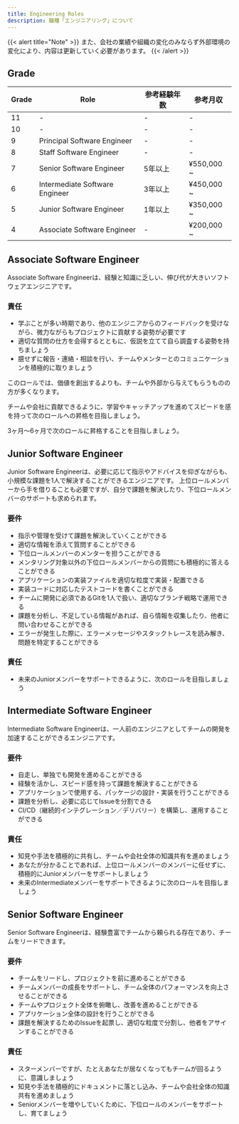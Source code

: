 ```yaml
---
title: Engineering Roles
description: 職種「エンジニアリング」について
---
```


{{< alert title="Note" >}}
また、会社の業績や組織の変化のみならず外部環境の変化により、内容は更新していく必要があります。
{{< /alert >}}

## Grade

| Grade | Role | 参考経験年数 | 参考月収 |
| --- | --- | --- | --- |
| 11 | - | - | - |
| 10 | - | - | - |
| 9 | Principal Software Engineer | - | - |
| 8 | Staff Software Engineer | - | - |
| 7 | Senior Software Engineer | 5年以上 | ¥550,000 ~ |
| 6 | Intermediate Software Engineer | 3年以上 | ¥450,000 ~ |
| 5 | Junior Software Engineer | 1年以上 | ¥350,000 ~ |
| 4 | Associate Software Engineer | - | ¥200,000 ~ |

## Associate Software Engineer

Associate Software Engineerは、経験と知識に乏しい、伸び代が大きいソフトウェアエンジニアです。

### 責任

- 学ぶことが多い時期であり、他のエンジニアからのフィードバックを受けながら、微力ながらもプロジェクトに貢献する姿勢が必要です
- 適切な質問の仕方を会得するとともに、仮説を立てて自ら調査する姿勢を持ちましょう
- 臆せずに報告・連絡・相談を行い、チームやメンターとのコミュニケーションを積極的に取りましょう

このロールでは、価値を創出するよりも、チームや外部から与えてもらうものの方が多くなります。

チームや会社に貢献できるように、学習やキャッチアップを進めてスピードを感を持って次のロールへの昇格を目指しましょう。

3ヶ月〜6ヶ月で次のロールに昇格することを目指しましょう。

## Junior Software Engineer

Junior Software Engineerは、必要に応じて指示やアドバイスを仰ぎながらも、小規模な課題を1人で解決することができるエンジニアです。
上位ロールメンバーから手を借りることも必要ですが、自分で課題を解決したり、下位ロールメンバーのサポートも求められます。

### 要件

- 指示や管理を受けて課題を解決していくことができる
- 適切な情報を添えて質問することができる
- 下位ロールメンバーのメンターを担うことができる
- メンタリング対象以外の下位ロールメンバーからの質問にも積極的に答えることができる
- アプリケーションの実装ファイルを適切な粒度で実装・配置できる
- 実装コードに対応したテストコードを書くことができる
- チームに開発に必須であるGitを1人で扱い、適切なブランチ戦略で運用できる
- 課題を分析し、不足している情報があれば、自ら情報を収集したり、他者に問い合わせることができる
- エラーが発生した際に、エラーメッセージやスタックトレースを読み解き、問題を特定することができる

### 責任

- 未来のJuniorメンバーをサポートできるように、次のロールを目指しましょう

## Intermediate Software Engineer

Intermediate Software Engineerは、一人前のエンジニアとしてチームの開発を加速することができるエンジニアです。

### 要件

- 自走し、単独でも開発を進めることができる
- 経験を活かし、スピード感を持って課題を解決することができる
- アプリケーションで使用する、パッケージの設計・実装を行うことができる
- 課題を分析し、必要に応じてIssueを分割できる
- CI/CD（継続的インテグレーション／デリバリー）を構築し、運用することができる

### 責任

- 知見や手法を積極的に共有し、チームや会社全体の知識共有を進めましょう
- あなたが分かることであれば、上位ロールメンバーのメンバーに任せずに、積極的にJuniorメンバーをサポートしましょう
- 未来のIntermediateメンバーをサポートできるように次のロールを目指しましょう

## Senior Software Engineer

Senior Software Engineerは、経験豊富でチームから頼られる存在であり、チームをリードできます。

### 要件

- チームをリードし、プロジェクトを前に進めることができる
- チームメンバーの成長をサポートし、チーム全体のパフォーマンスを向上させることができる
- チームやプロジェクト全体を俯瞰し、改善を進めることができる
- アプリケーション全体の設計を行うことができる
- 課題を解決するためのIssueを起票し、適切な粒度で分割し、他者をアサインすることができる

### 責任

- スターメンバーですが、たとえあなたが居なくなってもチームが回るように、意識しましょう
- 知見や手法を積極的にドキュメントに落とし込み、チームや会社全体の知識共有を進めましょう
- Seniorメンバーを増やしていくために、下位ロールのメンバーをサポートし、育てましょう
